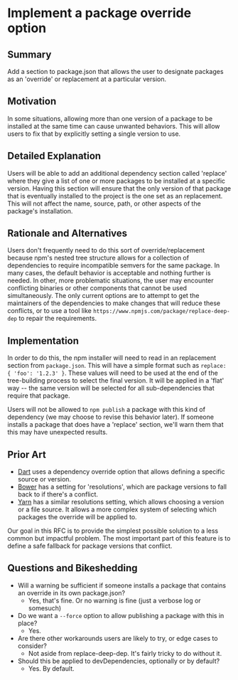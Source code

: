 # Implement a package override option

## Summary

Add a section to package.json that allows the user to designate packages as an 'override' or replacement at a particular version.

## Motivation

In some situations, allowing more than one version of a package to be installed at the same time can cause unwanted behaviors. This will allow users to fix that by explicitly setting a single version to use.

## Detailed Explanation

Users will be able to add an additional dependency section called 'replace' where they give a list of one or more packages to be installed at a specific version. Having this section will ensure that the only version of that package that is eventually installed to the project is the one set as an replacement. This will not affect the name, source, path, or other aspects of the package's installation.

## Rationale and Alternatives

Users don't frequently need to do this sort of override/replacement because npm's nested tree structure allows for a collection of dependencies to require incompatible semvers for the same package. In many cases, the default behavior is acceptable and nothing further is needed. In other, more problematic situations, the user may encounter conflicting binaries or other components that cannot be used simultaneously. The only current options are to attempt to get the maintainers of the dependencies to make changes that will reduce these conflicts, or to use a tool like `https://www.npmjs.com/package/replace-deep-dep` to repair the requirements.

## Implementation

In order to do this, the npm installer will need to read in an replacement section from `package.json`. This will have a simple format such as `replace: { 'foo': '1.2.3' }`. These values will need to be used at the end of the tree-building process to select the final version. It will be applied in a 'flat' way -- the same version will be selected for all sub-dependencies that require that package.

Users will not be allowed to `npm publish` a package with this kind of dependency (we may choose to revise this behavior later). If someone installs a package that does have a 'replace' section, we'll warn them that this may have unexpected results.

## Prior Art

  - [Dart](https://www.dartlang.org/tools/pub/dependencies#dependency-overrides) uses a dependency override option that allows defining a specific source or version.
  - [Bower](https://github.com/bower/spec/blob/master/json.md#resolutions) has a setting for 'resolutions', which are package versions to fall back to if there's a conflict.
  - [Yarn](https://yarnpkg.com/en/docs/package-json#toc-resolutions) has a similar resolutions setting, which allows choosing a version or a file source. It allows a more complex system of selecting which packages the override will be applied to.

Our goal in this RFC is to provide the simplest possible solution to a less common but impactful problem. The most important part of this feature is to define a safe fallback for package versions that conflict.

## Questions and Bikeshedding

- Will a warning be sufficient if someone installs a package that contains an override in its own package.json?
  - Yes, that's fine. Or no warning is fine (just a verbose log or somesuch)
- Do we want a `--force` option to allow publishing a package with this in place?
  - Yes.
- Are there other workarounds users are likely to try, or edge cases to consider?
  - Not aside from replace-deep-dep. It's fairly tricky to do without it.
- Should this be applied to devDependencies, optionally or by default?
  - Yes. By default.

